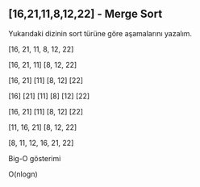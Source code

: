 ## [16,21,11,8,12,22] - Merge Sort


Yukarıdaki dizinin sort türüne göre aşamalarını yazalım.

[16, 21, 11, 8, 12, 22]

[16, 21, 11]              [8, 12, 22]

[16, 21]    [11]            [8, 12]  [22]

[16]   [21]    [11]         [8]   [12]  [22]

[16, 21]    [11]           [8, 12]   [22]

[11, 16, 21]               [8, 12, 22]

[8, 11, 12, 16, 21, 22]



Big-O gösterimi

O(nlogn)